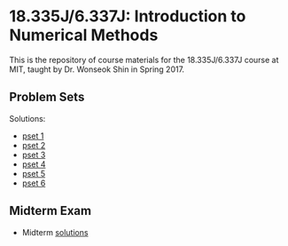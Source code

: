 #  18.335J/6.337J: Introduction to Numerical Methods

This is the repository of course materials for the 18.335J/6.337J course at MIT, taught by Dr. Wonseok Shin in Spring 2017.

## Problem Sets

Solutions:

* [pset 1](https://nbviewer.jupyter.org/github/mitmath/18335/blob/master/psets/PS1/ps1sol.ipynb)
* [pset 2](https://nbviewer.jupyter.org/github/mitmath/18335/blob/master/psets/PS2/ps2sol.ipynb)
* [pset 3](https://nbviewer.jupyter.org/github/mitmath/18335/blob/master/psets/PS3/ps3sol.ipynb)
* [pset 4](https://nbviewer.jupyter.org/github/mitmath/18335/blob/master/psets/PS4/ps4sol.ipynb)
* [pset 5](https://nbviewer.jupyter.org/github/mitmath/18335/blob/master/psets/PS5/ps5sol.ipynb)
* [pset 6](https://nbviewer.jupyter.org/github/mitmath/18335/blob/master/psets/PS6/ps6sol.ipynb)

## Midterm Exam

* Midterm [solutions](https://nbviewer.jupyter.org/github/mitmath/18335/blob/master/exams/midtermsol.ipynb)